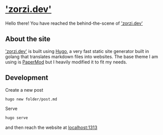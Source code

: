 # ['zorzi.dev'](https://zorzi.dev/)

Hello there! You have reached the behind-the-scene of ['zorzi.dev'](https://zorzi.dev/)

## About the site

['zorzi.dev'](https://zorzi.dev/) is built using [Hugo](https://gohugo.io/), a very fast static site generator built in golang that translates markdown files into websites.
The base theme I am using is [PaperMod](https://github.com/adityatelange/hugo-PaperMod) but I heavily modified it to fit my needs.

## Development

Create a new post

```bash
hugo new folder/post.md
```

Serve

```bash
hugo serve
```

and then reach the website at [localhost:1313](http://localhost:1313)
